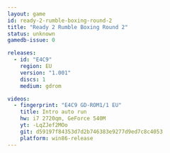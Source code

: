 ```yaml
---
layout: game
id: ready-2-rumble-boxing-round-2
title: "Ready 2 Rumble Boxing Round 2"
status: unknown
gamedb-issue: 0

releases:
  - id: "E4C9"
    region: EU
    version: "1.001"
    discs: 1
    medium: gdrom

videos:
  - fingerprint: "E4C9 GD-ROM1/1 EU"
    title: Intro auto run
    hw: i7 2720qm, GeForce 540M
    yt: -LqZJef2MOo
    git: d59197f84353d7d2b746383e9277d9ed7c8c4053
    platform: win86-release
---
```


